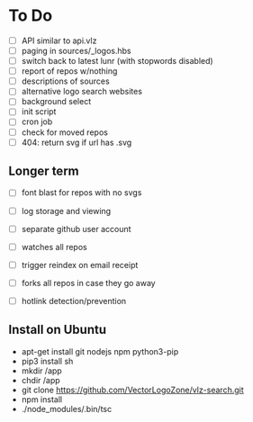 # To Do

 - [ ] API similar to api.vlz
 - [ ] paging in sources/_logos.hbs
 - [ ] switch back to latest lunr (with stopwords disabled)
 - [ ] report of repos w/nothing
 - [ ] descriptions of sources
 - [ ] alternative logo search websites
 - [ ] background select
 - [ ] init script
 - [ ] cron job
 - [ ] check for moved repos
 - [ ] 404: return svg if url has .svg
 
## Longer term

 - [ ] font blast for repos with no svgs
 - [ ] log storage and viewing

 - [ ] separate github user account
 - [ ] watches all repos
 - [ ] trigger reindex on email receipt
 - [ ] forks all repos in case they go away
 - [ ] hotlink detection/prevention
 
 
## Install on Ubuntu

 * apt-get install git nodejs npm python3-pip
 * pip3 install sh
 * mkdir /app
 * chdir /app
 * git clone https://github.com/VectorLogoZone/vlz-search.git
 * npm install
 * ./node_modules/.bin/tsc
